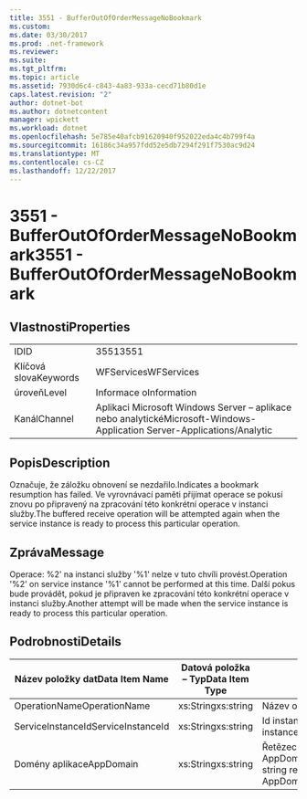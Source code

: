```yaml
---
title: 3551 - BufferOutOfOrderMessageNoBookmark
ms.custom: 
ms.date: 03/30/2017
ms.prod: .net-framework
ms.reviewer: 
ms.suite: 
ms.tgt_pltfrm: 
ms.topic: article
ms.assetid: 7930d6c4-c843-4a83-933a-cecd71b80d1e
caps.latest.revision: "2"
author: dotnet-bot
ms.author: dotnetcontent
manager: wpickett
ms.workload: dotnet
ms.openlocfilehash: 5e785e40afcb91620940f952022eda4c4b799f4a
ms.sourcegitcommit: 16186c34a957fdd52e5db7294f291f7530ac9d24
ms.translationtype: MT
ms.contentlocale: cs-CZ
ms.lasthandoff: 12/22/2017
---
```

# <a name="3551---bufferoutofordermessagenobookmark"></a><span data-ttu-id="dce41-102">3551 - BufferOutOfOrderMessageNoBookmark</span><span class="sxs-lookup"><span data-stu-id="dce41-102">3551 - BufferOutOfOrderMessageNoBookmark</span></span>
## <a name="properties"></a><span data-ttu-id="dce41-103">Vlastnosti</span><span class="sxs-lookup"><span data-stu-id="dce41-103">Properties</span></span>  
  
|||  
|-|-|  
|<span data-ttu-id="dce41-104">ID</span><span class="sxs-lookup"><span data-stu-id="dce41-104">ID</span></span>|<span data-ttu-id="dce41-105">3551</span><span class="sxs-lookup"><span data-stu-id="dce41-105">3551</span></span>|  
|<span data-ttu-id="dce41-106">Klíčová slova</span><span class="sxs-lookup"><span data-stu-id="dce41-106">Keywords</span></span>|<span data-ttu-id="dce41-107">WFServices</span><span class="sxs-lookup"><span data-stu-id="dce41-107">WFServices</span></span>|  
|<span data-ttu-id="dce41-108">úroveň</span><span class="sxs-lookup"><span data-stu-id="dce41-108">Level</span></span>|<span data-ttu-id="dce41-109">Informace o</span><span class="sxs-lookup"><span data-stu-id="dce41-109">Information</span></span>|  
|<span data-ttu-id="dce41-110">Kanál</span><span class="sxs-lookup"><span data-stu-id="dce41-110">Channel</span></span>|<span data-ttu-id="dce41-111">Aplikaci Microsoft Windows Server – aplikace nebo analytické</span><span class="sxs-lookup"><span data-stu-id="dce41-111">Microsoft-Windows-Application Server-Applications/Analytic</span></span>|  
  
## <a name="description"></a><span data-ttu-id="dce41-112">Popis</span><span class="sxs-lookup"><span data-stu-id="dce41-112">Description</span></span>  
 <span data-ttu-id="dce41-113">Označuje, že záložku obnovení se nezdařilo.</span><span class="sxs-lookup"><span data-stu-id="dce41-113">Indicates a bookmark resumption has failed.</span></span> <span data-ttu-id="dce41-114">Ve vyrovnávací paměti přijímat operace se pokusí znovu po připravený na zpracování této konkrétní operace v instanci služby.</span><span class="sxs-lookup"><span data-stu-id="dce41-114">The buffered receive operation will be attempted again when the service instance is ready to process this particular operation.</span></span>  
  
## <a name="message"></a><span data-ttu-id="dce41-115">Zpráva</span><span class="sxs-lookup"><span data-stu-id="dce41-115">Message</span></span>  
 <span data-ttu-id="dce41-116">Operace: %2' na instanci služby '%1' nelze v tuto chvíli provést.</span><span class="sxs-lookup"><span data-stu-id="dce41-116">Operation '%2' on service instance '%1' cannot be performed at this time.</span></span> <span data-ttu-id="dce41-117">Další pokus bude provádět, pokud je připraven ke zpracování této konkrétní operace v instanci služby.</span><span class="sxs-lookup"><span data-stu-id="dce41-117">Another attempt will be made when the service instance is ready to process this particular operation.</span></span>  
  
## <a name="details"></a><span data-ttu-id="dce41-118">Podrobnosti</span><span class="sxs-lookup"><span data-stu-id="dce41-118">Details</span></span>  
  
|<span data-ttu-id="dce41-119">Název položky dat</span><span class="sxs-lookup"><span data-stu-id="dce41-119">Data Item Name</span></span>|<span data-ttu-id="dce41-120">Datová položka – Typ</span><span class="sxs-lookup"><span data-stu-id="dce41-120">Data Item Type</span></span>|<span data-ttu-id="dce41-121">Popis</span><span class="sxs-lookup"><span data-stu-id="dce41-121">Description</span></span>|  
|--------------------|--------------------|-----------------|  
|<span data-ttu-id="dce41-122">OperationName</span><span class="sxs-lookup"><span data-stu-id="dce41-122">OperationName</span></span>|<span data-ttu-id="dce41-123">xs:String</span><span class="sxs-lookup"><span data-stu-id="dce41-123">xs:string</span></span>|<span data-ttu-id="dce41-124">Název operace.</span><span class="sxs-lookup"><span data-stu-id="dce41-124">The name of the operation.</span></span>|  
|<span data-ttu-id="dce41-125">ServiceInstanceId</span><span class="sxs-lookup"><span data-stu-id="dce41-125">ServiceInstanceId</span></span>|<span data-ttu-id="dce41-126">xs:String</span><span class="sxs-lookup"><span data-stu-id="dce41-126">xs:string</span></span>|<span data-ttu-id="dce41-127">Id instance služby.</span><span class="sxs-lookup"><span data-stu-id="dce41-127">The id of the service instance.</span></span>|  
|<span data-ttu-id="dce41-128">Domény aplikace</span><span class="sxs-lookup"><span data-stu-id="dce41-128">AppDomain</span></span>|<span data-ttu-id="dce41-129">xs:String</span><span class="sxs-lookup"><span data-stu-id="dce41-129">xs:string</span></span>|<span data-ttu-id="dce41-130">Řetězec vrácený AppDomain.CurrentDomain.FriendlyName.</span><span class="sxs-lookup"><span data-stu-id="dce41-130">The string returned by AppDomain.CurrentDomain.FriendlyName.</span></span>|
